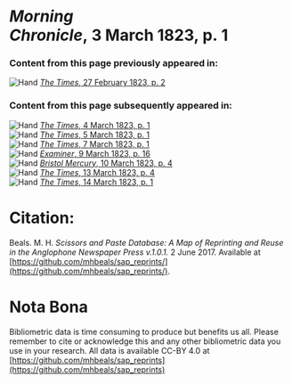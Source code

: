 # *Morning Chronicle*, 3 March 1823, p. 1  
  
### Content from this page previously appeared in:  
![Hand](http://scissorsandpaste.net/wp-content/uploads/2017/06/smallhandpointer.png) [*The Times*, 27 February 1823, p. 2](https://mhbeals.github.io/sap_html/The-Times/The-Times-27-February-1823-p-2)  
  
### Content from this page subsequently appeared in:  
![Hand](http://scissorsandpaste.net/wp-content/uploads/2017/06/smallhandpointer.png) [*The Times*, 4 March 1823, p. 1](https://mhbeals.github.io/sap_html/The-Times/The-Times-4-March-1823-p-1)  
![Hand](http://scissorsandpaste.net/wp-content/uploads/2017/06/smallhandpointer.png) [*The Times*, 5 March 1823, p. 1](https://mhbeals.github.io/sap_html/The-Times/The-Times-5-March-1823-p-1)  
![Hand](http://scissorsandpaste.net/wp-content/uploads/2017/06/smallhandpointer.png) [*The Times*, 7 March 1823, p. 1](https://mhbeals.github.io/sap_html/The-Times/The-Times-7-March-1823-p-1)  
![Hand](http://scissorsandpaste.net/wp-content/uploads/2017/06/smallhandpointer.png) [*Examiner*, 9 March 1823, p. 16](https://mhbeals.github.io/sap_html/Examiner/Examiner-9-March-1823-p-16)  
![Hand](http://scissorsandpaste.net/wp-content/uploads/2017/06/smallhandpointer.png) [*Bristol Mercury*, 10 March 1823, p. 4](https://mhbeals.github.io/sap_html/Bristol-Mercury/Bristol-Mercury-10-March-1823-p-4)  
![Hand](http://scissorsandpaste.net/wp-content/uploads/2017/06/smallhandpointer.png) [*The Times*, 13 March 1823, p. 4](https://mhbeals.github.io/sap_html/The-Times/The-Times-13-March-1823-p-4)  
![Hand](http://scissorsandpaste.net/wp-content/uploads/2017/06/smallhandpointer.png) [*The Times*, 14 March 1823, p. 1](https://mhbeals.github.io/sap_html/The-Times/The-Times-14-March-1823-p-1)  


# Citation: 

Beals. M. H. *Scissors and Paste Database: A Map of Reprinting and Reuse in the Anglophone Newspaper Press v.1.0.1.* 2 June 2017. Available at [https://github.com/mhbeals/sap_reprints/](https://github.com/mhbeals/sap_reprints/). 

# Nota Bona

Bibliometric data is time consuming to produce but benefits us all. Please remember to cite or acknowledge this and any other bibliometric data you use in your research. All data is available CC-BY 4.0 at [https://github.com/mhbeals/sap_reprints](https://github.com/mhbeals/sap_reprints)